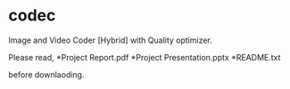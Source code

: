 # codec

Image and Video Coder [Hybrid] with Quality optimizer.


Please read,
  *Project Report.pdf
  *Project Presentation.pptx
  *README.txt
  
before downlaoding. 
